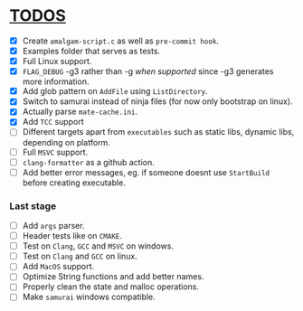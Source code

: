 # [TODOS](https://github.com/TomasBorquez/mate.h/issues/9)
- [x] Create `amalgam-script.c` as well as `pre-commit hook`.
- [x] Examples folder that serves as tests.
- [x] Full Linux support.
- [x] `FLAG_DEBUG` -g3 rather than -g *when supported* since -g3 generates more information.
- [x] Add glob pattern on `AddFile` using `ListDirectory`.
- [x] Switch to samurai instead of ninja files (for now only bootstrap on linux).
- [x] Actually parse `mate-cache.ini`.
- [x] Add `TCC` support
- [ ] Different targets apart from `executables` such as static libs, dynamic libs, depending on platform.
- [ ] Full `MSVC` support.
- [ ] `clang-formatter` as a github action.
- [ ] Add better error messages, eg. if someone doesnt use `StartBuild` before creating executable.

### Last stage
- [ ] Add `args` parser.
- [ ] Header tests like on `CMAKE`.
- [ ] Test on `Clang`, `GCC` and `MSVC` on windows.
- [ ] Test on `Clang` and `GCC` on linux.
- [ ] Add `MacOS` support.
- [ ] Optimize String functions and add better names.
- [ ] Properly clean the state and malloc operations.
- [ ] Make `samurai` windows compatible.
